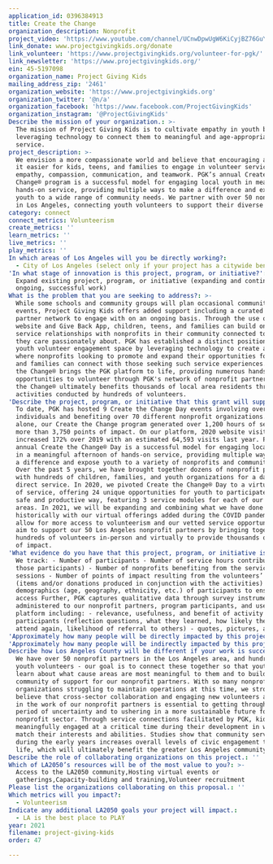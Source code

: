 ```yaml
---
application_id: 0396384913
title: Create the Change
organization_description: Nonprofit
project_video: 'https://www.youtube.com/channel/UCnwDpwUgW6KiCyjBZ76GuYw'
link_donate: www.projectgivingkids.org/donate
link_volunteer: 'https://www.projectgivingkids.org/volunteer-for-pgk/'
link_newsletter: 'https://www.projectgivingkids.org/'
ein: 45-5197098
organization_name: Project Giving Kids
mailing_address_zip: '2461'
organization_website: 'https://www.projectgivingkids.org'
organization_twitter: '@n/a'
organization_facebook: 'https://www.facebook.com/ProjectGivingKids'
organization_instagram: '@ProjectGivingKids'
Describe the mission of your organization.: >-
  The mission of Project Giving Kids is to cultivate empathy in youth by
  leveraging technology to connect them to meaningful and age-appropriate
  service.
project_description: >-
  We envision a more compassionate world and believe that encouraging and making
  it easier for kids, teens, and families to engage in volunteer service builds
  empathy, compassion, communication, and teamwork. PGK’s annual Create the
  Change® program is a successful model for engaging local youth in meaningful
  hands-on service, providing multiple ways to make a difference and expose
  youth to a wide range of community needs. We partner with over 50 nonprofits
  in Los Angeles, connecting youth volunteers to support their diverse missions.
category: connect
connect_metrics: Volunteerism
create_metrics: ''
learn_metrics: ''
live_metrics: ''
play_metrics: ''
In which areas of Los Angeles will you be directly working?:
  - City of Los Angeles (select only if your project has a citywide benefit)
'In what stage of innovation is this project, program, or initiative?': >-
  Expand existing project, program, or initiative (expanding and continuing
  ongoing, successful work)
What is the problem that you are seeking to address?: >-
  While some schools and community groups will plan occasional community service
  events, Project Giving Kids offers added support including a curated nonprofit
  partner network to engage with on an ongoing basis. Through the use of our
  website and Give Back App, children, teens, and families can build ongoing
  service relationships with nonprofits in their community connected to causes
  they care passionately about. PGK has established a distinct position in the
  youth volunteer engagement space by leveraging technology to create a platform
  where nonprofits looking to promote and expand their opportunities for youth
  and families can connect with those seeking such service experiences. Create
  the Change® brings the PGK platform to life, providing numerous hands-on
  opportunities to volunteer through PGK's network of nonprofit partners. Create
  the Change® ultimately benefits thousands of local area residents through the
  activities conducted by hundreds of volunteers.
'Describe the project, program, or initiative that this grant will support to address the problem identified.': >-
  To date, PGK has hosted 9 Create the Change Day events involving over 3,200
  individuals and benefiting over 70 different nonprofit organizations. In 2020
  alone, our Create the Change program generated over 1,200 hours of service and
  more than 3,750 points of impact. On our platform, 2020 website visits
  increased 172% over 2019 with an estimated 64,593 visits last year. PGK’s
  annual Create the Change® Day is a successful model for engaging local youth
  in a meaningful afternoon of hands-on service, providing multiple ways to make
  a difference and expose youth to a variety of nonprofits and community needs.
  Over the past 5 years, we have brought together dozens of nonprofit partners
  with hundreds of children, families, and youth organizations for a day of
  direct service. In 2020, we pivoted Create the Change® Day to a virtual week
  of service, offering 24 unique opportunities for youth to participate in a
  safe and productive way, featuring 3 service modules for each of our 8 cause
  areas. In 2021, we will be expanding and combining what we have done
  historically with our virtual offerings added during the COVID pandemic, to
  allow for more access to volunteerism and our vetted service opportunities. We
  aim to support our 50 Los Angeles nonprofit partners by bringing together
  hundreds of volunteers in-person and virtually to provide thousands of points
  of impact.
'What evidence do you have that this project, program, or initiative is or will be successful, and how will you define and measure success?': >-
  We track: - Number of participants - Number of service hours contributed (by
  those participants) - Number of nonprofits benefiting from the service
  sessions - Number of points of impact resulting from the volunteers’ efforts
  (items and/or donations produced in conjunction with the activities) -
  demographics (age, geography, ethnicity, etc.) of participants to ensure
  access Further, PGK captures qualitative data through survey instruments
  administered to our nonprofit partners, program participants, and users of our
  platform including: - relevance, usefulness, and benefit of activity to
  participants (reflection questions, what they learned, how likely they are to
  attend again, likelihood of referral to others) - quotes, pictures, anecdotes
'Approximately how many people will be directly impacted by this project, program, or initiative?': '500'
'Approximately how many people will be indirectly impacted by this project, program, or initiative?': '3000'
Describe how Los Angeles County will be different if your work is successful.: >-
  We have over 50 nonprofit partners in the Los Angeles area, and hundreds of
  youth volunteers - our goal is to connect these together so that youth can
  learn about what cause areas are most meaningful to them and to build a
  community of support for our nonprofit partners. With so many nonprofit
  organizations struggling to maintain operations at this time, we strongly
  believe that cross-sector collaboration and engaging new volunteers and donors
  in the work of our nonprofit partners is essential to getting through this
  period of uncertainty and to ushering in a more sustainable future for the
  nonprofit sector. Through service connections facilitated by PGK, kids become
  meaningfully engaged at a critical time during their development in ways that
  match their interests and abilities. Studies show that community service
  during the early years increases overall levels of civic engagement throughout
  life, which will ultimately benefit the greater Los Angeles community.
Describe the role of collaborating organizations on this project.: ''
Which of LA2050’s resources will be of the most value to you?: >-
  Access to the LA2050 community,Hosting virtual events or
  gatherings,Capacity-building and training,Volunteer recruitment
Please list the organizations collaborating on this proposal.: ''
Which metrics will you impact?:
  - Volunteerism
Indicate any additional LA2050 goals your project will impact.:
  - LA is the best place to PLAY
year: 2021
filename: project-giving-kids
order: 47

---
```

